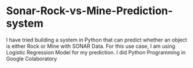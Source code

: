 # Sonar-Rock-vs-Mine-Prediction-system
I have tried building a system in Python that can predict whether an object is either Rock or Mine with SONAR Data. For this use case, I am using Logistic Regression Model for my prediction.  I did Python Programming in Google Colaboratory
